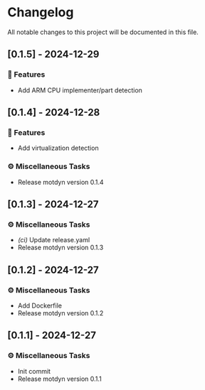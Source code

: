 # Changelog

All notable changes to this project will be documented in this file.

## [0.1.5] - 2024-12-29

### 🚀 Features

- Add ARM CPU implementer/part detection

## [0.1.4] - 2024-12-28

### 🚀 Features

- Add virtualization detection

### ⚙️ Miscellaneous Tasks

- Release motdyn version 0.1.4

## [0.1.3] - 2024-12-27

### ⚙️ Miscellaneous Tasks

- *(ci)* Update release.yaml
- Release motdyn version 0.1.3

## [0.1.2] - 2024-12-27

### ⚙️ Miscellaneous Tasks

- Add Dockerfile
- Release motdyn version 0.1.2

## [0.1.1] - 2024-12-27

### ⚙️ Miscellaneous Tasks

- Init commit
- Release motdyn version 0.1.1

<!-- generated by git-cliff -->
